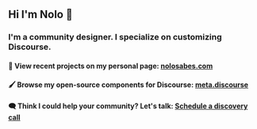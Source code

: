 ## Hi I'm Nolo 👋

### I'm a community designer. I specialize on customizing  Discourse. 

#### 👀 View recent projects on my personal page: [nolosabes.com](https://nolosabes.com)

#### 🖌️ Browse my open-source components for Discourse: [meta.discourse](https://meta.discourse.org/search?expanded=false&q=%23theme-component%20%40nolo%20in%3Afirst)

#### 🗨️ Think I could help your community? Let's talk: [Schedule a discovery call](https://calendly.com/nolosb/call)
